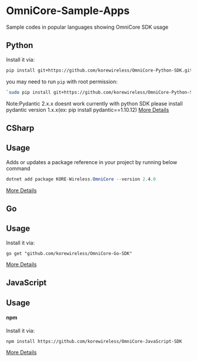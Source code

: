 # OmniCore-Sample-Apps
Sample codes in popular languages showing OmniCore SDK usage


## Python
<a name="installation"></a>
 
Install it via:

```sh
pip install git+https://github.com/korewireless/OmniCore-Python-SDK.git
```
you may need to run `pip` with root permission: 
```sh
`sudo pip install git+https://github.com/korewireless/OmniCore-Python-SDK.git`
```
Note:Pydantic 2.x.x doesnt work currently with python SDK please install pydantic version 1.x.x(ex: pip install pydantic==1.10.12)
[More Details](/Python/Readme.md)

## CSharp 
<a name="installation"></a>
## Usage
Adds or updates a package reference in your project by running below command

```csharp
dotnet add package KORE-Wireless.OmniCore --version 2.4.0
```

[More Details](/CSharp/Readme.md)

## Go 
<a name="installation"></a>
## Usage
Install it via:

```golang
go get "github.com/korewireless/OmniCore-Go-SDK"
```

[More Details](/Go/README.md)

## JavaScript 
<a name="installation"></a>
## Usage 

#### npm

Install it via:

```shell
npm install https://github.com/korewireless/OmniCore-JavaScript-SDK
```

[More Details](/JavaScript/README.md)
